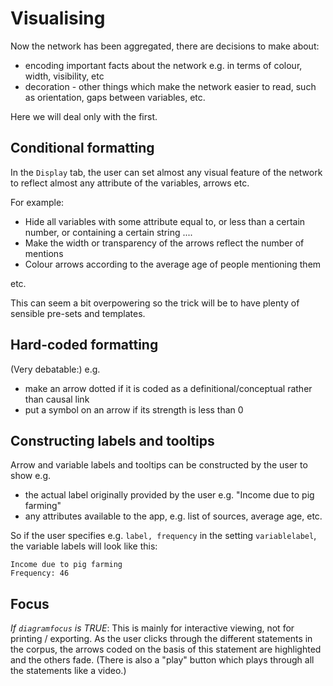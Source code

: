 
# Visualising

Now the network has been aggregated, there are decisions to make about: 

- encoding important facts about the network e.g. in terms of colour, width, visibility, etc
- decoration - other things which make the network easier to read, such as orientation, gaps between variables, etc. 

Here we will deal only with the first.

## Conditional formatting

In the `Display` tab, the user can set almost any visual feature of the network to reflect almost any attribute of the variables, arrows etc. 

For example:

- Hide all variables with some attribute equal to, or less than a certain number, or containing a certain string ....
- Make the width or transparency of the arrows reflect the number of mentions
- Colour arrows according to the average age of people mentioning them 

etc.


This can seem a bit overpowering so the trick will be to have plenty of sensible pre-sets and templates.


## Hard-coded formatting 

(Very debatable:) e.g. 

- make an arrow dotted if it is coded as a definitional/conceptual rather than causal link
- put a symbol on an arrow if its strength is less than 0

## Constructing labels and tooltips

Arrow and variable labels and tooltips can be constructed by the user to show e.g.

- the actual label originally provided by the user e.g. "Income due to pig farming"
- any attributes available to the app, e.g. list of sources, average age, etc.

So if the user specifies e.g. `label, frequency` in the setting `variablelabel`, the variable labels will look like this:

    Income due to pig farming
    Frequency: 46


## Focus

*If `diagramfocus` is TRUE*: This is mainly for interactive viewing, not for printing / exporting. As the user clicks through the different statements in the corpus, the arrows coded on the basis of this statement are highlighted and the others fade. (There is also a "play" button which plays through all the statements like a video.) 







